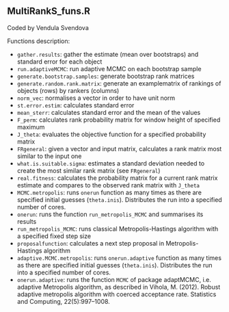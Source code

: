 ## MultiRankS_funs.R 

 Coded by Vendula Svendova


Functions description:

  - `gather.results`: gather the estimate (mean over bootstraps) and standard error for each object
  - `run.adaptiveMCMC`: run adaptive MCMC on each bootstrap sample 
  - `generate.bootstrap.samples`: generate bootstrap rank matrices
  - `generate.random.rank.matrix`: generate an examplematrix of rankings of objects (rows) by rankers (columns)
  - `norm_vec`: normalises a vector in order to have unit norm
  - `st.error.estim`: calculates standard error
  - `mean_sterr`: calculates standard error and the mean of the values
  - `F_perm`: calculates rank probability matrix for window height of specified maximum
  - `J_theta`: evaluates the objective function for a specified probability matrix
  - `FRgeneral`: given a vector and input matrix, calculates a rank matrix most similar to the input one
  - `what.is.suitable.sigma`: estimates a standard deviation needed to create the most similar rank matrix (see `FRgeneral`)
  - `real.fitness`: calculates the probability matrix for a current rank matrix estimate and compares to the observed rank matrix with `J_theta`
  - `MCMC.metropolis`: runs `onerun` function as many times as there are specified initial guesses (`theta.inis`). Distributes the run into a specified number of cores.
  - `onerun`: runs the function `run_metropolis_MCMC` and summarises its results
  - `run_metropolis_MCMC`: runs classical Metropolis-Hastings algorithm with a specified fixed step size
  - `proposalfunction`: calculates a next step proposal in Metropolis-Hastings algorithm
  - `adaptive.MCMC.metropolis`: runs `onerun.adaptive` function as many times as there are specified initial guesses (`theta.inis`). Distributes the run into a specified number of cores.
  - `onerun.adaptive`: runs the function `MCMC` of package adaptMCMC, i.e. adaptive Metropolis algorithm, as described in Vihola, M. (2012). Robust adaptive metropolis algorithm with coerced acceptance rate. Statistics and Computing, 22(5):997–1008.
  
